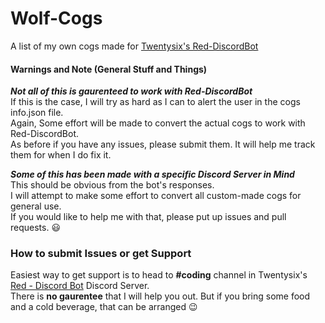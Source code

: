 # Wolf-Cogs

A list of my own cogs made for [Twentysix's Red-DiscordBot](https://github.com/Twentysix26/Red-DiscordBot)

#### Warnings and Note (General Stuff and Things)

***Not all of this is gaurenteed to work with Red-DiscordBot***  
If this is the case, I will try as hard as I can to alert the user in the cogs info.json file.  
Again, Some effort will be made to convert the actual cogs to work with Red-DiscordBot.  
As before if you have any issues, please submit them. It will help me track them for when I do fix it.  

***Some of this has been made with a specific Discord Server in Mind***  
This should be obvious from the bot's responses.  
I will attempt to make some effort to convert all custom-made cogs for general use.  
If you would like to help me with that, please put up issues and pull requests. :smiley:  

### How to submit Issues or get Support
Easiest way to get support is to head to **#coding** channel in Twentysix's [Red - Discord Bot](https://discordapp.com/invite/0k4npTwMvTpv9wrh) Discord Server.  
There is **no gaurentee** that I will help you out. But if you bring some food and a cold beverage, that can be arranged :wink:
